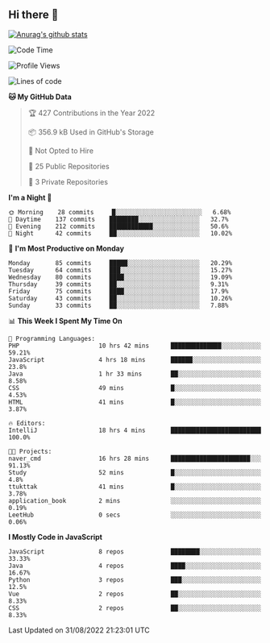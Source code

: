 ## Hi there 👋

[![Anurag's github stats](https://github-readme-stats.vercel.app/api?username=Songwonseok)](https://github.com/anuraghazra/github-readme-stats)



<!--START_SECTION:waka-->
![Code Time](http://img.shields.io/badge/Code%20Time-1%2C738%20hrs%2022%20mins-blue)

![Profile Views](http://img.shields.io/badge/Profile%20Views-0-blue)

![Lines of code](https://img.shields.io/badge/From%20Hello%20World%20I%27ve%20Written-3%20Million%20lines%20of%20code-blue)

**🐱 My GitHub Data** 

> 🏆 427 Contributions in the Year 2022
 > 
> 📦 356.9 kB Used in GitHub's Storage 
 > 
> 🚫 Not Opted to Hire
 > 
> 📜 25 Public Repositories 
 > 
> 🔑 3 Private Repositories  
 > 
**I'm a Night 🦉** 

```text
🌞 Morning    28 commits     █░░░░░░░░░░░░░░░░░░░░░░░░   6.68% 
🌆 Daytime    137 commits    ████████░░░░░░░░░░░░░░░░░   32.7% 
🌃 Evening    212 commits    ████████████░░░░░░░░░░░░░   50.6% 
🌙 Night      42 commits     ██░░░░░░░░░░░░░░░░░░░░░░░   10.02%

```
📅 **I'm Most Productive on Monday** 

```text
Monday       85 commits     █████░░░░░░░░░░░░░░░░░░░░   20.29% 
Tuesday      64 commits     ███░░░░░░░░░░░░░░░░░░░░░░   15.27% 
Wednesday    80 commits     ████░░░░░░░░░░░░░░░░░░░░░   19.09% 
Thursday     39 commits     ██░░░░░░░░░░░░░░░░░░░░░░░   9.31% 
Friday       75 commits     ████░░░░░░░░░░░░░░░░░░░░░   17.9% 
Saturday     43 commits     ██░░░░░░░░░░░░░░░░░░░░░░░   10.26% 
Sunday       33 commits     ██░░░░░░░░░░░░░░░░░░░░░░░   7.88%

```


📊 **This Week I Spent My Time On** 

```text
💬 Programming Languages: 
PHP                      10 hrs 42 mins      ██████████████░░░░░░░░░░░   59.21% 
JavaScript               4 hrs 18 mins       ██████░░░░░░░░░░░░░░░░░░░   23.8% 
Java                     1 hr 33 mins        ██░░░░░░░░░░░░░░░░░░░░░░░   8.58% 
CSS                      49 mins             █░░░░░░░░░░░░░░░░░░░░░░░░   4.53% 
HTML                     41 mins             █░░░░░░░░░░░░░░░░░░░░░░░░   3.87%

🔥 Editors: 
IntelliJ                 18 hrs 4 mins       █████████████████████████   100.0%

🐱‍💻 Projects: 
naver_cmd                16 hrs 28 mins      ██████████████████████░░░   91.13% 
Study                    52 mins             █░░░░░░░░░░░░░░░░░░░░░░░░   4.8% 
ttukttak                 41 mins             █░░░░░░░░░░░░░░░░░░░░░░░░   3.78% 
application_book         2 mins              ░░░░░░░░░░░░░░░░░░░░░░░░░   0.19% 
LeetHub                  0 secs              ░░░░░░░░░░░░░░░░░░░░░░░░░   0.06%

```

**I Mostly Code in JavaScript** 

```text
JavaScript               8 repos             ████████░░░░░░░░░░░░░░░░░   33.33% 
Java                     4 repos             ████░░░░░░░░░░░░░░░░░░░░░   16.67% 
Python                   3 repos             ███░░░░░░░░░░░░░░░░░░░░░░   12.5% 
Vue                      2 repos             ██░░░░░░░░░░░░░░░░░░░░░░░   8.33% 
CSS                      2 repos             ██░░░░░░░░░░░░░░░░░░░░░░░   8.33%

```



 Last Updated on 31/08/2022 21:23:01 UTC
<!--END_SECTION:waka-->

